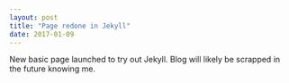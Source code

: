 ```yaml
---
layout: post
title: "Page redone in Jekyll"
date: 2017-01-09
---
```


New basic page launched to try out Jekyll. Blog will likely be scrapped in the future knowing me.
